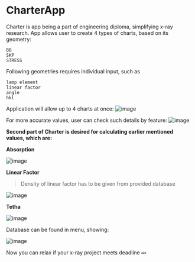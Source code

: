 # CharterApp

Charter is app being a part of engineering diploma, simplifying x-ray research.
App allows user to create 4 types of charts, based on its geometry:

```
BB
SKP
STRESS
```

Following geometries requires individual input, such as

```
lamp element
linear factor
angle
hkl
```

Application will allow up to 4 charts at once:
![image](https://user-images.githubusercontent.com/89192599/210411351-7d015d51-5442-441f-8fd6-5649f2f0a55e.png)

For more accurate values, user can check such details by feature:
![image](https://user-images.githubusercontent.com/89192599/210411487-721bae33-047b-49b2-85e2-88fd85312c1d.png)



<b> Second part of Charter is desired for calculating earlier mentioned values, which are: </b>

<b> Absorption </b>

![image](https://user-images.githubusercontent.com/89192599/210411730-252bb3ef-cb6b-4e0e-8401-af74b434c9ee.png)

<b> Linear Factor </b>

>Density of linear factor has to be given from provided database

![image](https://user-images.githubusercontent.com/89192599/210411859-24fbef38-53bc-4e5a-821e-87f3b3e917a4.png)

<b> Tetha </b>

![image](https://user-images.githubusercontent.com/89192599/210411974-56c65b95-5769-4ba4-8414-224ed56a7066.png)

Database can be found in menu, showing:

![image](https://user-images.githubusercontent.com/89192599/210412120-9e0f700b-f53e-4791-93a2-1eda50a8cf73.png)


Now you can relax if your x-ray project meets deadline :zzz:

